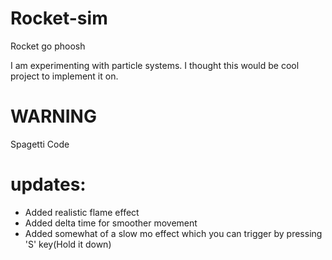 # Rocket-sim
Rocket go phoosh

I am experimenting with particle systems. I thought this would be cool project to implement it on.

# WARNING
Spagetti Code

# updates:
  - Added realistic flame effect
  - Added delta time for smoother movement
  - Added somewhat of a slow mo effect which you can trigger by pressing 'S' key(Hold it down)
